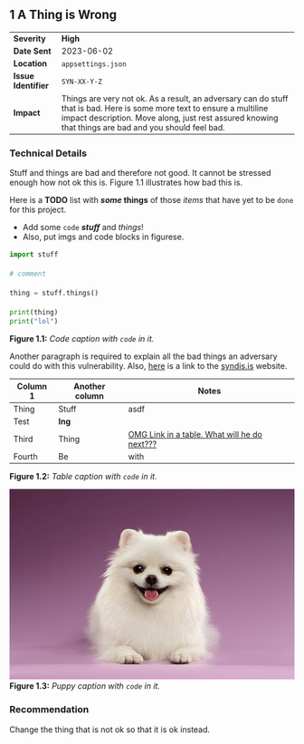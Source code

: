 ## 1 A Thing is Wrong

| | |
| ----------------- | ------- |
| **Severity**          | **High** |
| **Date Sent**         | 2023-06-02 |
| **Location**          | `appsettings.json` |
| **Issue Identifier**  | `SYN-XX-Y-Z` |
| **Impact**            | Things are very not ok. As a result, an adversary can do stuff that is bad. Here is some more text to ensure a multiline impact description. Move along, just rest assured knowing that things are bad and you should feel bad. |

### Technical Details

Stuff and things are bad and therefore not good. It cannot be stressed enough how not ok this is. Figure 1.1 illustrates how bad this is.

Here is a **TODO** list with ***some* things** of those *items* that have yet to be `done` for this project.
* Add some `code` ***stuff*** and *things*!
* Also, put imgs and code blocks in figurese.

```python
import stuff

# comment

thing = stuff.things()

print(thing)
print("lol")
```
**Figure 1.1:** *Code caption with `code` in it.*

Another paragraph is required to explain all the bad things an adversary could do with this vulnerability. Also, [here](https://syndis.is) is a link to the [syndis.is](https://syndis.is) website.

| **Column 1** | **Another column** | **Notes** |
| ------------ | ------------------ | --------- |
| Thing        | Stuff              | asdf      |
| Test         | **Ing**            |           |
| Third        | Thing              | [OMG Link in a table. What will he do next???](https://syndis.is)     |
| Fourth       | Be                 | with      |
**Figure 1.2:** *Table caption with `code` in it.*

![puppy](puppy.jpeg)
**Figure 1.3:** *Puppy caption with `code` in it.*

### Recommendation

Change the thing that is not ok so that it is ok instead.

